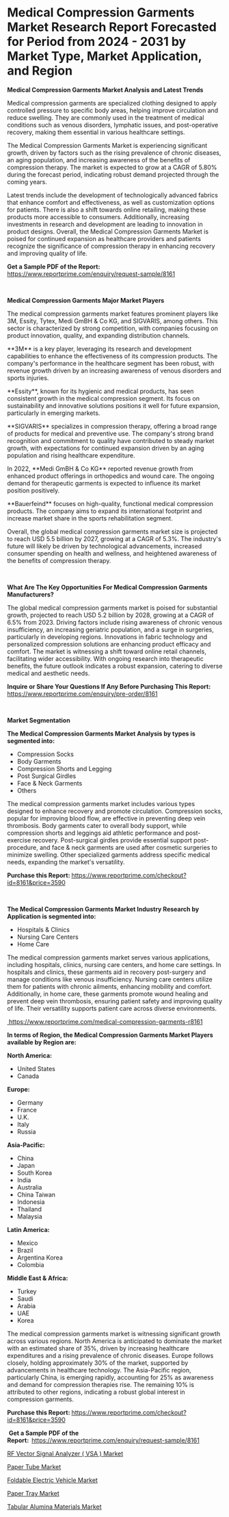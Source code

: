 <p><h1>Medical Compression Garments Market Research Report Forecasted for Period from 2024 -  2031 by Market Type, Market Application, and Region</h1></p><p><strong>Medical Compression Garments Market Analysis and Latest Trends</strong></p>
<p><p>Medical compression garments are specialized clothing designed to apply controlled pressure to specific body areas, helping improve circulation and reduce swelling. They are commonly used in the treatment of medical conditions such as venous disorders, lymphatic issues, and post-operative recovery, making them essential in various healthcare settings.</p><p>The Medical Compression Garments Market is experiencing significant growth, driven by factors such as the rising prevalence of chronic diseases, an aging population, and increasing awareness of the benefits of compression therapy. The market is expected to grow at a CAGR of 5.80% during the forecast period, indicating robust demand projected through the coming years.</p><p>Latest trends include the development of technologically advanced fabrics that enhance comfort and effectiveness, as well as customization options for patients. There is also a shift towards online retailing, making these products more accessible to consumers. Additionally, increasing investments in research and development are leading to innovation in product designs. Overall, the Medical Compression Garments Market is poised for continued expansion as healthcare providers and patients recognize the significance of compression therapy in enhancing recovery and improving quality of life.</p></p>
<p><strong>Get a Sample PDF of the Report:&nbsp;</strong> <a href="https://www.reportprime.com/enquiry/request-sample/8161">https://www.reportprime.com/enquiry/request-sample/8161</a></p>
<p>&nbsp;</p>
<p><strong>Medical Compression Garments Major Market Players</strong></p>
<p><p>The medical compression garments market features prominent players like 3M, Essity, Tytex, Medi GmBH & Co KG, and SIGVARIS, among others. This sector is characterized by strong competition, with companies focusing on product innovation, quality, and expanding distribution channels.</p><p>**3M** is a key player, leveraging its research and development capabilities to enhance the effectiveness of its compression products. The company's performance in the healthcare segment has been robust, with revenue growth driven by an increasing awareness of venous disorders and sports injuries.</p><p>**Essity**, known for its hygienic and medical products, has seen consistent growth in the medical compression segment. Its focus on sustainability and innovative solutions positions it well for future expansion, particularly in emerging markets.</p><p>**SIGVARIS** specializes in compression therapy, offering a broad range of products for medical and preventive use. The company's strong brand recognition and commitment to quality have contributed to steady market growth, with expectations for continued expansion driven by an aging population and rising healthcare expenditure.</p><p>In 2022, **Medi GmBH & Co KG** reported revenue growth from enhanced product offerings in orthopedics and wound care. The ongoing demand for therapeutic garments is expected to influence its market position positively.</p><p>**Bauerfeind** focuses on high-quality, functional medical compression products. The company aims to expand its international footprint and increase market share in the sports rehabilitation segment.</p><p>Overall, the global medical compression garments market size is projected to reach USD 5.5 billion by 2027, growing at a CAGR of 5.3%. The industry's future will likely be driven by technological advancements, increased consumer spending on health and wellness, and heightened awareness of the benefits of compression therapy.</p></p>
<p>&nbsp;</p>
<p><strong>What Are The Key Opportunities For Medical Compression Garments Manufacturers?</strong></p>
<p><p>The global medical compression garments market is poised for substantial growth, projected to reach USD 5.2 billion by 2028, growing at a CAGR of 6.5% from 2023. Driving factors include rising awareness of chronic venous insufficiency, an increasing geriatric population, and a surge in surgeries, particularly in developing regions. Innovations in fabric technology and personalized compression solutions are enhancing product efficacy and comfort. The market is witnessing a shift toward online retail channels, facilitating wider accessibility. With ongoing research into therapeutic benefits, the future outlook indicates a robust expansion, catering to diverse medical and aesthetic needs. </p></p>
<p><strong>Inquire or Share Your Questions If Any Before Purchasing This Report:</strong> <a href="https://www.reportprime.com/enquiry/pre-order/8161">https://www.reportprime.com/enquiry/pre-order/8161</a></p>
<p>&nbsp;</p>
<p><strong>Market Segmentation</strong></p>
<p><strong>The Medical Compression Garments Market Analysis by types is segmented into:</strong></p>
<p><ul><li>Compression Socks</li><li>Body Garments</li><li>Compression Shorts and Legging</li><li>Post Surgical Girdles</li><li>Face & Neck Garments</li><li>Others</li></ul></p>
<p><p>The medical compression garments market includes various types designed to enhance recovery and promote circulation. Compression socks, popular for improving blood flow, are effective in preventing deep vein thrombosis. Body garments cater to overall body support, while compression shorts and leggings aid athletic performance and post-exercise recovery. Post-surgical girdles provide essential support post-procedure, and face & neck garments are used after cosmetic surgeries to minimize swelling. Other specialized garments address specific medical needs, expanding the market's versatility.</p></p>
<p><strong>Purchase this Report:&nbsp;</strong><a href="https://www.reportprime.com/checkout?id=8161&price=3590">https://www.reportprime.com/checkout?id=8161&price=3590</a></p>
<p>&nbsp;</p>
<p><strong>The Medical Compression Garments Market Industry Research by Application is segmented into:</strong></p>
<p><ul><li>Hospitals & Clinics</li><li>Nursing Care Centers</li><li>Home Care</li></ul></p>
<p><p>The medical compression garments market serves various applications, including hospitals, clinics, nursing care centers, and home care settings. In hospitals and clinics, these garments aid in recovery post-surgery and manage conditions like venous insufficiency. Nursing care centers utilize them for patients with chronic ailments, enhancing mobility and comfort. Additionally, in home care, these garments promote wound healing and prevent deep vein thrombosis, ensuring patient safety and improving quality of life. Their versatility supports patient care across diverse environments.</p></p>
<p><a href="https://www.reportprime.com/medical-compression-garments-r8161">&nbsp;https://www.reportprime.com/medical-compression-garments-r8161</a></p>
<p><strong>In terms of Region, the Medical Compression Garments Market Players available by Region are:</strong></p>
<p>
    <p> <strong> North America: </strong>
        <ul>
            <li>United States</li>
            <li>Canada</li>
        </ul>
        </p> 
    <p> <strong> Europe: </strong>
        <ul>
            <li>Germany</li>
            <li>France</li>
            <li>U.K.</li>
            <li>Italy</li>
            <li>Russia</li>
        </ul>
        </p> 
    <p> <strong> Asia-Pacific: </strong>
        <ul>
            <li>China</li>
            <li>Japan</li>
            <li>South Korea</li>
            <li>India</li>
            <li>Australia</li>
            <li>China Taiwan</li>
            <li>Indonesia</li>
            <li>Thailand</li>
            <li>Malaysia</li>
        </ul>
        </p> 
    <p> <strong> Latin America: </strong>
        <ul>
            <li>Mexico</li>
            <li>Brazil</li>
            <li>Argentina Korea</li>
            <li>Colombia</li>
        </ul>
        </p> 
    <p> <strong> Middle East & Africa: </strong>
        <ul>
            <li>Turkey</li>
            <li>Saudi</li>
            <li>Arabia</li>
            <li>UAE</li>
            <li>Korea</li>
        </ul>
    </p>
    </p>
<p><p>The medical compression garments market is witnessing significant growth across various regions. North America is anticipated to dominate the market with an estimated share of 35%, driven by increasing healthcare expenditures and a rising prevalence of chronic diseases. Europe follows closely, holding approximately 30% of the market, supported by advancements in healthcare technology. The Asia-Pacific region, particularly China, is emerging rapidly, accounting for 25% as awareness and demand for compression therapies rise. The remaining 10% is attributed to other regions, indicating a robust global interest in compression garments.</p></p>
<p><strong>Purchase this Report: </strong><a href="https://www.reportprime.com/checkout?id=8161&price=3590">https://www.reportprime.com/checkout?id=8161&price=3590</a></p>
<p>&nbsp;<strong>Get a Sample PDF of the Report:&nbsp;&nbsp;</strong><a href="https://www.reportprime.com/enquiry/request-sample/8161">https://www.reportprime.com/enquiry/request-sample/8161</a></p>
<p><strong></strong></p>
<p><p><a href="https://medium.com/@dhjdj3783/global-rf-vector-signal-analyzer-vsa-market-trends-and-innovations-a-forward-looking-analysis-5c016c656977">RF Vector Signal Analyzer ( VSA ) Market</a></p><p><a href="https://issuu.com/reportprime-2/docs/paper-tube-market-size-2030.pptx_5a1590256358a4">Paper Tube Market</a></p><p><a href="https://www.linkedin.com/pulse/global-foldable-electric-vehicle-industry-research-report-competitive-zuv6c?trackingId=tPWSN2VfTHW7IdwSSE2KoQ%3D%3D">Foldable Electric Vehicle Market</a></p><p><a href="https://issuu.com/reportprime-2/docs/paper-tray-market-size-2030.pptx_205bd920f2ef72">Paper Tray Market</a></p><p><a href="https://medium.com/@anggimontokjleb_6541/global-tabular-alumina-materials-market-trends-forecasts-and-market-strategic-analysis-95668bc2454c">Tabular Alumina Materials Market</a></p></p>
